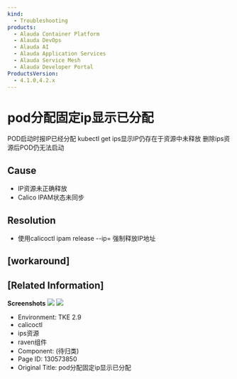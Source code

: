 ```yaml
---
kind:
  - Troubleshooting
products:
  - Alauda Container Platform
  - Alauda DevOps
  - Alauda AI
  - Alauda Application Services
  - Alauda Service Mesh
  - Alauda Developer Portal
ProductsVersion:
  - 4.1.0,4.2.x
---
```

<!-- A type of document that involves encountering a fault, diagnosing it, performing root cause analysis, and providing solutions. -->

# pod分配固定ip显示已分配

POD启动时报IP已经分配 kubectl get ips显示IP仍存在于资源中未释放 删除ips资源后POD仍无法启动

## Cause
- IP资源未正确释放
- Calico IPAM状态未同步

## Resolution
- 使用calicoctl ipam release --ip=<IP> 强制释放IP地址

## [workaround]

## [Related Information]
**Screenshots**
![](assets/podfen-pei-gu-ding-ipxian-shi-yi-fen-pei/image2022-11-30_11-44-49.png)
![](assets/podfen-pei-gu-ding-ipxian-shi-yi-fen-pei/image2022-11-30_11-45-55.png)
- Environment: TKE 2.9
- calicoctl
- ips资源
- raven组件
- Component: (待归类)
- Page ID: 130573850
- Original Title: pod分配固定ip显示已分配
